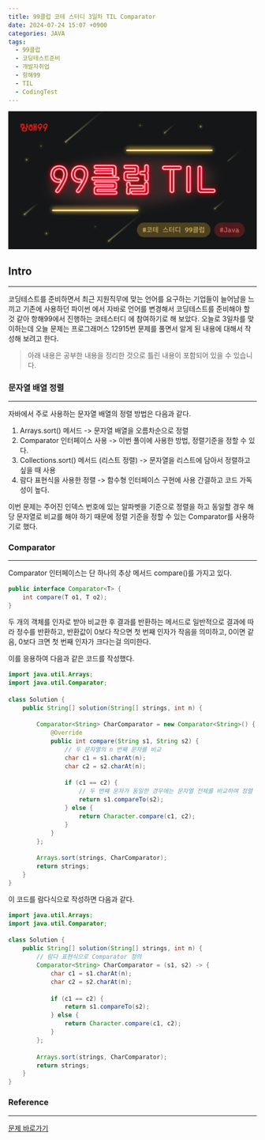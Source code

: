 ```yaml
---
title: 99클럽 코테 스터디 3일차 TIL Comparator
date: 2024-07-24 15:07 +0900
categories: JAVA
tags:
  - 99클럽
  - 코딩테스트준비
  - 개발자취업
  - 항해99
  - TIL
  - CodingTest
---
```

![기본형2_java](assets/img/basic99_java.png)
## Intro
---
코딩테스트를 준비하면서 최근 지원직무에 맞는 언어를 요구하는 기업들이 늘어남을 느끼고 기존에 사용하던 파이썬 에서 자바로 언어를 변경해서 코딩테스트를 준비해야 할 것 같아 항해99에서 진행하는 코테스터디 에 참여하기로 해 보았다. 오늘로 3일차를 맞이하는데 오늘 문제는 프로그래머스 12915번 문제를 풀면서 알게 된 내용에 대해서 작성해 보려고 한다.
>아래 내용은 공부한 내용을 정리한 것으로 틀린 내용이 포함되어 있을 수 있습니다.  

### 문자열 배열 정렬
---
자바에서 주로 사용하는 문자열 배열의 정렬 방법은 다음과 같다.

1. Arrays.sort() 메서드 -> 문자열 배열을 오름차순으로 정렬
2. Comparator 인터페이스 사용 -> 이번 풀이에 사용한 방법, 정렬기준을 정할 수 있다.
3. Collections.sort() 메서드 (리스트 정렬) -> 문자열을 리스트에 담아서 정렬하고 싶을 때 사용
4. 람다 표현식을 사용한 정렬 -> 함수형 인터페이스 구현에 사용 간결하고 코드 가독성이 높다.

이번 문제는 주어진 인덱스 번호에 있는 알파벳을 기준으로 정렬을 하고 동일할 경우 해당 문자열로 비교를 해야 하기 때문에 정렬 기준을 정할 수 있는 Comparator를 사용하기로 했다.

### Comparator
---
Comparator 인터페이스는 단 하나의 추상 메서드 compare()를 가지고 있다.

```java
public interface Comparator<T> {
    int compare(T o1, T o2);
}
```

두 개의 객체를 인자로 받아 비교한 후 결과를 반환하는 메서드로 일반적으로 결과에 따라 정수를 반환하고, 반환값이 0보다 작으면 첫 번째 인자가 작음을 의미하고, 0이면 같음, 0보다 크면 첫 번째 인자가 크다는걸 의미한다.

이를 응용하여 다음과 같은 코드를 작성했다.

```java
import java.util.Arrays;
import java.util.Comparator;

class Solution {
    public String[] solution(String[] strings, int n) {
        
        Comparator<String> CharComparator = new Comparator<String>() {
            @Override
            public int compare(String s1, String s2) {
                // 두 문자열의 n 번째 문자를 비교
                char c1 = s1.charAt(n);
                char c2 = s2.charAt(n);
                
                if (c1 == c2) {
                    // 두 번째 문자가 동일한 경우에는 문자열 전체를 비교하여 정렬
                    return s1.compareTo(s2);
                } else {
                    return Character.compare(c1, c2);
                }
            }
        };

        Arrays.sort(strings, CharComparator);
        return strings;
    }
}
```

이 코드를 람다식으로 작성하면 다음과 같다.

```java
import java.util.Arrays;
import java.util.Comparator;

class Solution {
    public String[] solution(String[] strings, int n) {
        // 람다 표현식으로 Comparator 정의
        Comparator<String> CharComparator = (s1, s2) -> {
            char c1 = s1.charAt(n);
            char c2 = s2.charAt(n);

            if (c1 == c2) {
                return s1.compareTo(s2);
            } else {
                return Character.compare(c1, c2);
            }
        };

        Arrays.sort(strings, CharComparator);
        return strings;
    }
}
```
### Reference
---
[문제 바로가기](https://school.programmers.co.kr/learn/courses/30/lessons/12915)